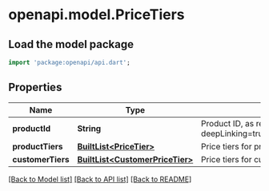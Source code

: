 # openapi.model.PriceTiers

## Load the model package
```dart
import 'package:openapi/api.dart';
```

## Properties
Name | Type | Description | Notes
------------ | ------------- | ------------- | -------------
**productId** | **String** | Product ID, as retrievable from <a href=\"?deepLinking=true#/Product/ShopProductInformation\">/api/Product</a> | [optional] 
**productTiers** | [**BuiltList&lt;PriceTier&gt;**](PriceTier.md) | Price tiers for product | [optional] 
**customerTiers** | [**BuiltList&lt;CustomerPriceTier&gt;**](CustomerPriceTier.md) | Price tiers for customer | [optional] 

[[Back to Model list]](../README.md#documentation-for-models) [[Back to API list]](../README.md#documentation-for-api-endpoints) [[Back to README]](../README.md)


